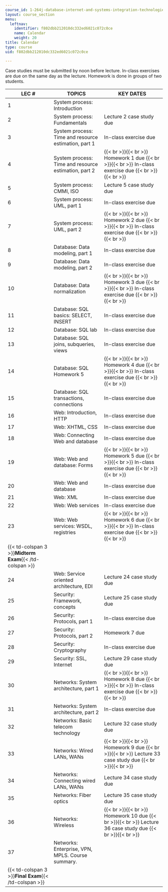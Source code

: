 ```yaml
---
course_id: 1-264j-database-internet-and-systems-integration-technologies-fall-2013
layout: course_section
menu:
  leftnav:
    identifier: f802dbb212010dc332ed6021c072c0ce
    name: Calendar
    weight: 20
title: Calendar
type: course
uid: f802dbb212010dc332ed6021c072c0ce

---
```


Case studies must be submitted by noon before lecture. In-class exercises are due on the same day as the lecture. Homework is done in groups of two students.

| LEC # | TOPICS | KEY DATES |
| --- | --- | --- |
| 1 | System process: Introduction | &nbsp; |
| 2 | System process: Fundamentals | Lecture 2 case study due |
| 3 | System process: Time and resource estimation, part 1 | In-class exercise due |
| 4 | System process: Time and resource estimation, part 2 |  {{< br >}}{{< br >}} Homework 1 due {{< br >}}{{< br >}} In-class exercise due {{< br >}}{{< br >}}  |
| 5 | System process: CMMI, ISO | Lecture 5 case study due |
| 6 | System process: UML, part 1 | In-class exercise due |
| 7 | System process: UML, part 2 |  {{< br >}}{{< br >}} Homework 2 due {{< br >}}{{< br >}} In-class exercise due {{< br >}}{{< br >}}  |
| 8 | Database: Data modeling, part 1 | In-class exercise due |
| 9 | Database: Data modeling, part 2 | In-class exercise due |
| 10 | Database: Data normalization |  {{< br >}}{{< br >}} Homework 3 due {{< br >}}{{< br >}} In-class exercise due {{< br >}}{{< br >}}  |
| 11 | Database: SQL basics: SELECT, INSERT | In-class exercise due |
| 12 | Database: SQL lab | In-class exercise due |
| 13 | Database: SQL joins, subqueries, views | In-class exercise due |
| 14 | Database: SQL Homework 5 |  {{< br >}}{{< br >}} Homework 4 due {{< br >}}{{< br >}} In-class exercise due {{< br >}}{{< br >}}  |
| 15 | Database: SQL transactions, connections | In-class exercise due |
| 16 | Web: Introduction, HTTP | In-class exercise due |
| 17 | Web: XHTML, CSS | In-class exercise due |
| 18 | Web: Connecting Web and database | In-class exercise due |
| 19 | Web: Web and database: Forms |  {{< br >}}{{< br >}} Homework 5 due {{< br >}}{{< br >}} In-class exercise due {{< br >}}{{< br >}}  |
| 20 | Web: Web and database | In-class exercise due |
| 21 | Web: XML | In-class exercise due |
| 22 | Web: Web services | In-class exercise due |
| 23 | Web: Web services: WSDL, registries |  {{< br >}}{{< br >}} Homework 6 due {{< br >}}{{< br >}} In-class exercise due {{< br >}}{{< br >}}  |
| {{< td-colspan 3 >}}**Midterm Exam**{{< /td-colspan >}} |||
| 24 | Web: Service oriented architecture, EDI | Lecture 24 case study due |
| 25 | Security: Framework, concepts | Lecture 25 case study due |
| 26 | Security: Protocols, part 1 | In-class exercise due |
| 27 | Security: Protocols, part 2 | Homework 7 due |
| 28 | Security: Cryptography | In-class exercise due |
| 29 | Security: SSL, Internet | Lecture 29 case study due |
| 30 | Networks: System architecture, part 1 |  {{< br >}}{{< br >}} Homework 8 due {{< br >}}{{< br >}} In-class exercise due {{< br >}}{{< br >}}  |
| 31 | Networks: System architecture, part 2 | In-class exercise due |
| 32 | Networks: Basic telecom technology | Lecture 32 case study due |
| 33 | Networks: Wired LANs, WANs |  {{< br >}}{{< br >}} Homework 9 due {{< br >}}{{< br >}} Lecture 33 case study due {{< br >}}{{< br >}}  |
| 34 | Networks: Connecting wired LANs, WANs | Lecture 34 case study due |
| 35 | Networks: Fiber optics | Lecture 35 case study due |
| 36 | Networks: Wireless |  {{< br >}}{{< br >}} Homework 10 due {{< br >}}{{< br >}} Lecture 36 case study due {{< br >}}{{< br >}}  |
| 37 | Networks: Enterprise, VPN, MPLS. Course summary. | &nbsp; |
| {{< td-colspan 3 >}}**Final Exam**{{< /td-colspan >}} ||